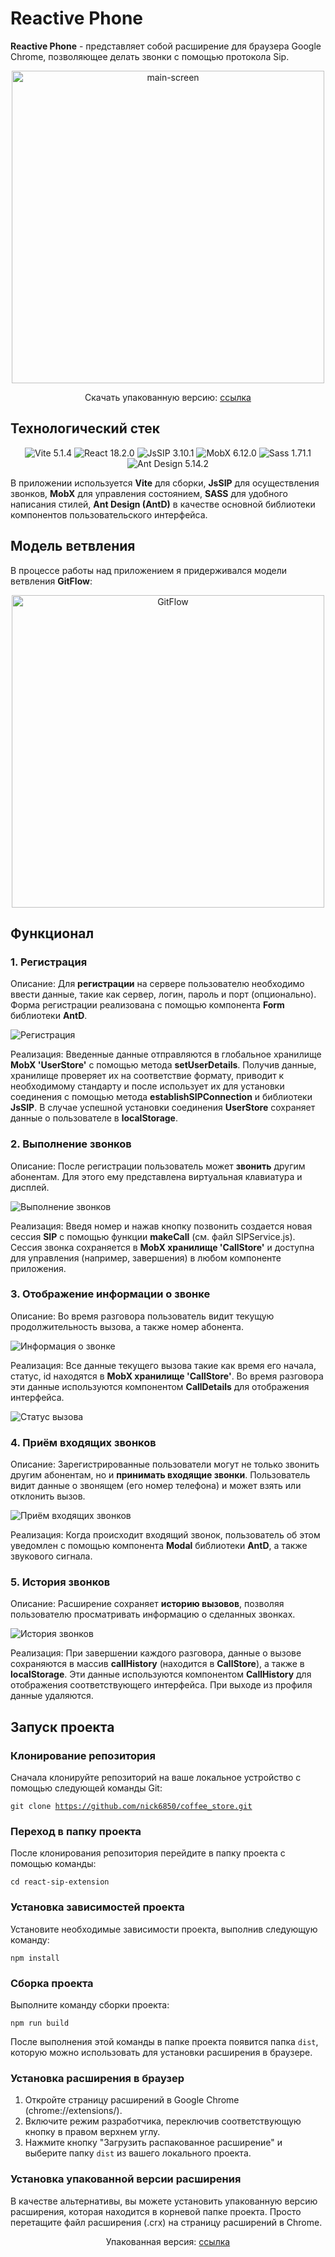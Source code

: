 # Reactive Phone

**Reactive Phone** - представляет собой расширение для браузера Google Chrome, позволяющее делать звонки с помощью протокола Sip.

<p align="center">
  <img src="public/assets/readme/main-screen.jpg" alt="main-screen" width="500" />
</p>

<p align="center">
  Скачать упакованную версию: <a href="#">ссылка</a>
</p>

## Технологический стек

<p align="center">
  <img src="https://img.shields.io/badge/Vite-5.1.4-blue?style=flat-square&logo=vite" alt="Vite 5.1.4" />
  <img src="https://img.shields.io/badge/React-18.2.0-blue?style=flat-square&logo=react" alt="React 18.2.0" />
 <img src="https://img.shields.io/badge/JsSIP-3.10.1-blue?style=flat-square&logo=sip" alt="JsSIP 3.10.1" />

  <img src="https://img.shields.io/badge/MobX-6.12.0-blue?style=flat-square&logo=mobx" alt="MobX 6.12.0" />
  <img src="https://img.shields.io/badge/Sass-1.71.1-pink?style=flat-square&logo=sass" alt="Sass 1.71.1" />
  <img src="https://img.shields.io/badge/Ant_Design-5.14.2-blue?style=flat-square&logo=ant-design" alt="Ant Design 5.14.2" />
</p>

В приложении используется **Vite** для сборки, **JsSIP** для осуществления звонков, **MobX** для управления состоянием, **SASS** для удобного написания стилей, **Ant Design (AntD)** в качестве основной библиотеки компонентов пользовательского интерфейса.

## Модель ветвления

В процессе работы над приложением я придерживался модели ветвления **GitFlow**:

<p align="center">
  <img src="public/assets/readme/gitflow.png" alt="GitFlow" width="500" />
</p>

## Функционал

### 1. Регистрация

Описание: Для **регистрации** на сервере пользователю необходимо ввести данные, такие как сервер, логин, пароль и порт (опционально). Форма регистрации реализована с помощью компонента **Form** библиотеки **AntD**.

![Регистрация](public/assets/readme/signup.gif)

Реализация: Введенные данные отправляются в глобальное хранилище **MobX 'UserStore'** с помощью метода **setUserDetails**. Получив данные, хранилище проверяет их на соответствие формату, приводит к необходимому стандарту и после использует их для установки соединения с помощью метода **establishSIPConnection** и библиотеки **JsSIP**. В случае успешной установки соединения **UserStore** сохраняет данные о пользователе в **localStorage**.

### 2. Выполнение звонков

Описание: После регистрации пользователь может **звонить** другим абонентам. Для этого ему представлена виртуальная клавиатура и дисплей.

![Выполнение звонков](public/assets/readme/outgoing-call.gif)

Реализация: Введя номер и нажав кнопку позвонить создается новая сессия **SIP** с помощью функции **makeCall** (см. файл SIPService.js). Сессия звонка сохраняется в **MobX хранилище 'CallStore'** и доступна для управления (например, завершения) в любом компоненте приложения.

### 3. Отображение информации о звонке

Описание: Во время разговора пользователь видит текущую продолжительность вызова, а также номер абонента.

![Информация о звонке](public/assets/readme/call-details.gif)

Реализация: Все данные текущего вызова такие как время его начала, статус, id находятся в **MobX хранилище 'CallStore'**. Во время разговора эти данные используются компонентом **CallDetails** для отображения интерфейса.

![Статус вызова](public/assets/readme/status.gif)

### 4. Приём входящих звонков

Описание: Зарегистрированные пользователи могут не только звонить другим абонентам, но и **принимать входящие звонки**. Пользователь видит данные о звонящем (его номер телефона) и может взять или отклонить вызов.

![Приём входящих звонков](public/assets/readme/incoming-call.gif)

Реализация: Когда происходит входящий звонок, пользователь об этом уведомлен с помощью компонента **Modal** библиотеки **AntD**, а также звукового сигнала.

### 5. История звонков

Описание: Расширение сохраняет **историю вызовов**, позволяя пользователю просматривать информацию о сделанных звонках.

![История звонков](public/assets/readme/call-history.gif)

Реализация: При завершении каждого разговора, данные о вызове сохраняются в массив **callHistory** (находится в **CallStore**), а также в **localStorage**. Эти данные используются компонентом **CallHistory** для отображения соответствующего интерфейса. При выходе из профиля данные удаляются.

## Запуск проекта

### Клонирование репозитория

Сначала клонируйте репозиторий на ваше локальное устройство с помощью следующей команды Git:

<code>git clone https://github.com/nick6850/coffee_store.git</code>

### Переход в папку проекта

После клонирования репозитория перейдите в папку проекта с помощью команды:

<code>cd react-sip-extension</code>

### Установка зависимостей проекта

Установите необходимые зависимости проекта, выполнив следующую команду:

<code>npm install</code>

### Сборка проекта

Выполните команду сборки проекта:

<code>npm run build</code>

После выполнения этой команды в папке проекта появится папка `dist`, которую можно использовать для установки расширения в браузере.

### Установка расширения в браузер

1. Откройте страницу расширений в Google Chrome (chrome://extensions/).
2. Включите режим разработчика, переключив соответствующую кнопку в правом верхнем углу.
3. Нажмите кнопку "Загрузить распакованное расширение" и выберите папку `dist` из вашего локального проекта.

### Установка упакованной версии расширения

В качестве альтернативы, вы можете установить упакованную версию расширения, которая находится в корневой папке проекта. Просто перетащите файл расширения (.crx) на страницу расширений в Chrome.

<p align="center">
  Упакованная версия: <a href="#">ссылка</a>
</p>
